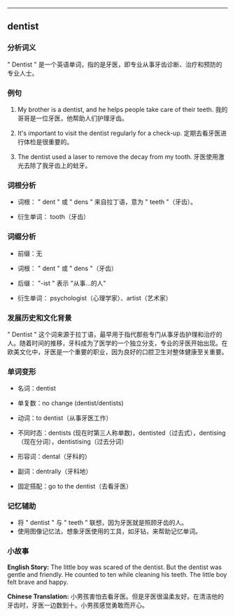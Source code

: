 
---------------
## dentist
### 分析词义
" Dentist " 是一个英语单词，指的是牙医，即专业从事牙齿诊断、治疗和预防的专业人士。

### 例句
1. My brother is a dentist, and he helps people take care of their teeth.
   我的哥哥是一位牙医，他帮助人们护理牙齿。

2. It's important to visit the dentist regularly for a check-up.
   定期去看牙医进行体检是很重要的。

3. The dentist used a laser to remove the decay from my tooth.
   牙医使用激光去除了我牙齿上的蛀牙。

### 词根分析
- 词根： " dent " 或 " dens " 来自拉丁语，意为 " teeth "（牙齿）。

- 衍生单词： tooth（牙齿）

### 词缀分析
- 前缀：无
- 词根： " dent " 或 " dens "（牙齿）
- 后缀： "-ist " 表示 "从事...的人"

- 衍生单词： psychologist（心理学家）、artist（艺术家）

### 发展历史和文化背景
" Dentist " 这个词来源于拉丁语，最早用于指代那些专门从事牙齿护理和治疗的人。随着时间的推移，牙科成为了医学的一个独立分支，专业的牙医开始出现。在欧美文化中，牙医是一个重要的职业，因为良好的口腔卫生对整体健康至关重要。

### 单词变形
- 名词：dentist
- 单复数：no change (dentist/dentists)
- 动词：to dentist（从事牙医工作）
- 不同时态：dentists (现在时第三人称单数)，dentisted（过去式），dentising（现在分词），dentistising（过去分词）
- 形容词：dental（牙科的）
- 副词：dentrally（牙科地）

- 固定搭配：go to the dentist（去看牙医）

### 记忆辅助
- 将 " dentist " 与 " teeth " 联想，因为牙医就是照顾牙齿的人。
- 使用图像记忆法，想象牙医使用的工具，如牙钻，来帮助记忆单词。

### 小故事
**English Story:**
The little boy was scared of the dentist. But the dentist was gentle and friendly. He counted to ten while cleaning his teeth. The little boy felt brave and happy.

**Chinese Translation:**
小男孩害怕去看牙医。但是牙医很温柔友好。在清洁他的牙齿时，牙医一边数到十。小男孩感觉勇敢而开心。

